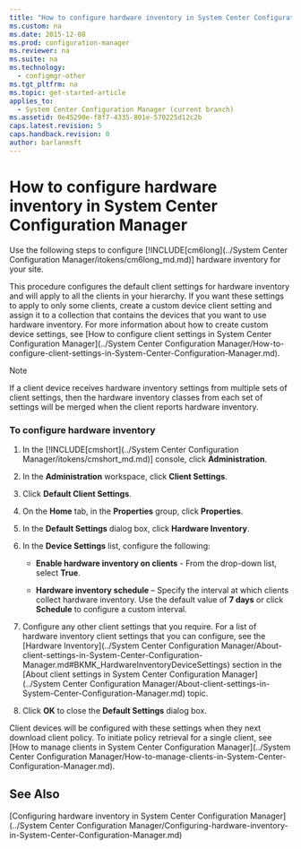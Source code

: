 ```yaml
---
title: "How to configure hardware inventory in System Center Configuration Manager"
ms.custom: na
ms.date: 2015-12-08
ms.prod: configuration-manager
ms.reviewer: na
ms.suite: na
ms.technology: 
  - configmgr-other
ms.tgt_pltfrm: na
ms.topic: get-started-article
applies_to: 
  - System Center Configuration Manager (current branch)
ms.assetid: 0e45290e-f8f7-4335-801e-570225d12c2b
caps.latest.revision: 5
caps.handback.revision: 0
author: barlanmsft
---
```

# How to configure hardware inventory in System Center Configuration Manager
Use the following steps to configure [!INCLUDE[cm6long](../System Center Configuration Manager/itokens/cm6long_md.md)] hardware inventory for your site.  
  
 This procedure configures the default client settings for hardware inventory and will apply to all the clients in your hierarchy. If you want these settings to apply to only some clients, create a custom device client setting and assign it to a collection that contains the devices that you want to use hardware inventory. For more information about how to create custom device settings, see [How to configure client settings in System Center Configuration Manager](../System Center Configuration Manager/How-to-configure-client-settings-in-System-Center-Configuration-Manager.md).  
  
> [!NOTE]  
>  If a client device receives hardware inventory settings from multiple sets of client settings, then the hardware inventory classes from each set of settings will be merged when the client reports hardware inventory.  
  
### To configure hardware inventory  
  
1.  In the [!INCLUDE[cmshort](../System Center Configuration Manager/itokens/cmshort_md.md)] console, click **Administration**.  
  
2.  In the **Administration** workspace, click **Client Settings**.  
  
3.  Click **Default Client Settings**.  
  
4.  On the **Home** tab, in the **Properties** group, click **Properties**.  
  
5.  In the **Default Settings** dialog box, click **Hardware Inventory**.  
  
6.  In the **Device Settings** list, configure the following:  
  
    -   **Enable hardware inventory on clients** - From the drop-down list, select **True**.  
  
    -   **Hardware inventory schedule** – Specify the interval at which clients collect hardware inventory. Use the default value of **7 days** or click **Schedule** to configure a custom interval.  
  
7.  Configure any other client settings that you require. For a list of hardware inventory client settings that you can configure, see the [Hardware Inventory](../System Center Configuration Manager/About-client-settings-in-System-Center-Configuration-Manager.md#BKMK_HardwareInventoryDeviceSettings) section in the [About client settings in System Center Configuration Manager](../System Center Configuration Manager/About-client-settings-in-System-Center-Configuration-Manager.md) topic.  
  
8.  Click **OK** to close the **Default Settings** dialog box.  
  
 Client devices will be configured with these settings when they next download client policy. To initiate policy retrieval for a single client, see [How to manage clients in System Center Configuration Manager](../System Center Configuration Manager/How-to-manage-clients-in-System-Center-Configuration-Manager.md).  
  
## See Also  
 [Configuring hardware inventory in System Center Configuration Manager](../System Center Configuration Manager/Configuring-hardware-inventory-in-System-Center-Configuration-Manager.md)